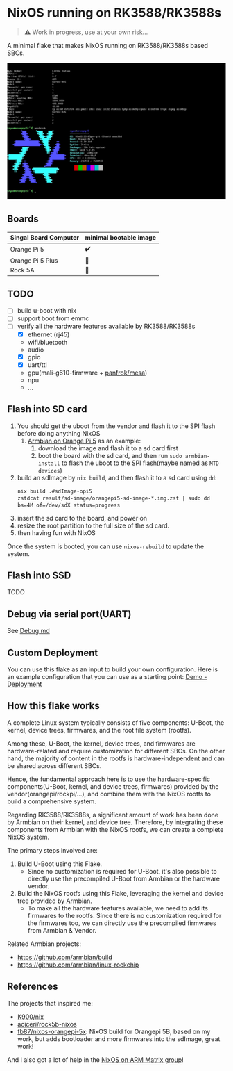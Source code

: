 # NixOS running on RK3588/RK3588s

> :warning: Work in progress, use at your own risk...

A minimal flake that makes NixOS running on RK3588/RK3588s based SBCs.

![](_img/nixos-on-orangepi5.webp)

## Boards

| Singal Board Computer | minimal bootable image | 
| --------------------- | ---------------------- | 
| Orange Pi 5           | :heavy_check_mark:     | 
| Orange Pi 5 Plus      | :no_entry_sign:        | 
| Rock 5A               | :no_entry_sign:        | 

## TODO

- [ ] build u-boot with nix
- [ ] support boot from emmc
- [ ] verify all the hardware features available by RK3588/RK3588s
  - [x] ethernet (rj45)
  - wifi/bluetooth
  - audio
  - [x] gpio
  - [x] uart/ttl
  - gpu(mali-g610-firmware + [panfrok/mesa](https://gitlab.com/panfork/mesa))
  - npu
  - ...

## Flash into SD card

1. You should get the uboot from the vendor and flash it to the SPI flash before doing anything NixOS
   1. [Armbian on Orange Pi 5](https://www.armbian.com/orange-pi-5/) as an example:
      1. download the image and flash it to a sd card first
      2. boot the board with the sd card, and then run `sudo armbian-install` to flash the uboot to the SPI flash(maybe named as `MTD devices`)
2. build an sdImage by `nix build`, and then flash it to a sd card using `dd`:
   ```shell
   nix build .#sdImage-opi5
   zstdcat result/sd-image/orangepi5-sd-image-*.img.zst | sudo dd bs=4M of=/dev/sdX status=progress
   ```
3. insert the sd card to the board, and power on
4. resize the root partition to the full size of the sd card.
5. then having fun with NixOS

Once the system is booted, you can use `nixos-rebuild` to update the system.

## Flash into SSD

TODO

## Debug via serial port(UART)

See [Debug.md](./Debug.md)

## Custom Deployment

You can use this flake as an input to build your own configuration.
Here is an example configuration that you can use as a starting point: [Demo - Deployment](./demo)


## How this flake works

A complete Linux system typically consists of five components: U-Boot, the kernel, device trees, firmwares, and the root file system (rootfs).

Among these, U-Boot, the kernel, device trees, and firmwares are hardware-related and require customization for different SBCs.
On the other hand, the majority of content in the rootfs is hardware-independent and can be shared across different SBCs.

Hence, the fundamental approach here is to use the hardware-specific components(U-Boot, kernel, and device trees, firmwares) provided by the vendor(orangepi/rockpi/...), and combine them with the NixOS rootfs to build a comprehensive system.

Regarding RK3588/RK3588s, a significant amount of work has been done by Armbian on their kernel, and device tree.
Therefore, by integrating these components from Armbian with the NixOS rootfs, we can create a complete NixOS system.

The primary steps involved are:

1. Build U-Boot using this Flake.
   - Since no customization is required for U-Boot, it's also possible to directly use the precompiled U-Boot from Armbian or the hardware vendor.
2. Build the NixOS rootfs using this Flake, leveraging the kernel and device tree provided by Armbian.
   - To make all the hardware features available, we need to add its firmwares to the rootfs. Since there is no customization required for the firmwares too, we can directly use the precompiled firmwares from Armbian & Vendor.

Related Armbian projects:

- <https://github.com/armbian/build>
- <https://github.com/armbian/linux-rockchip>

## References

The projects that inspired me:

- [K900/nix](https://gitlab.com/K900/nix)
- [aciceri/rock5b-nixos](https://github.com/aciceri/rock5b-nixos)
- [fb87/nixos-orangepi-5x](https://github.com/fb87/nixos-orangepi-5x): NixOS build for Orangepi 5B, based on my work, but adds bootloader and more firmwares into the sdImage, great work!

And I also got a lot of help in the [NixOS on ARM Matrix group](https://matrix.to/#/#nixos-on-arm:nixos.org)!
